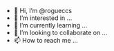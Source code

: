 - 👋 Hi, I’m @rogueccs
- 👀 I’m interested in ...
- 🌱 I’m currently learning ...
- 💞️ I’m looking to collaborate on ...
- 📫 How to reach me ...

<!---
rogueccs/rogueccs is a ✨ special ✨ repository because its `README.md` (this file) appears on your GitHub profile.
You can click the Preview link to take a look at your changes.
--->
